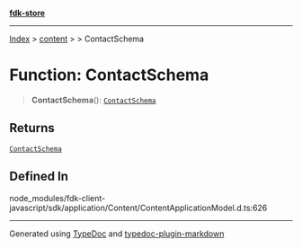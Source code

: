 [**fdk-store**](../../../README.md)
***

[Index](../../../API.md) > [content](../../README.md) > [<internal>](../README.md) > ContactSchema

# Function: ContactSchema

> **ContactSchema**(): [`ContactSchema`](../type-aliases/type-alias.ContactSchema.md)

## Returns

[`ContactSchema`](../type-aliases/type-alias.ContactSchema.md)

## Defined In

node\_modules/fdk-client-javascript/sdk/application/Content/ContentApplicationModel.d.ts:626

***
Generated using [TypeDoc](https://typedoc.org/) and [typedoc-plugin-markdown](https://www.npmjs.com/package/typedoc-plugin-markdown)

